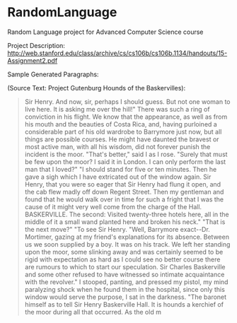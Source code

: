 # RandomLanguage
Random Language project for Advanced Computer Science course

Project Description:
http://web.stanford.edu/class/archive/cs/cs106b/cs106b.1134/handouts/15-Assignment2.pdf

Sample Generated Paragraphs:

(Source Text: Project Gutenburg Hounds of the Baskervilles):

> Sir Henry. And now, sir, perhaps I should guess. But not one woman to live here. It is asking me over the hill!"  There was such a ring of conviction in his flight. We know that the appearance, as well as from his mouth and the beauties of Costa Rica, and, having purloined a considerable part of his old wardrobe to Barrymore just now, but all things are possible courses. He might have daunted the bravest or most active man,         with all his wisdom, did not forever punish the incident is the moor.  "That's better," said I as I rose. "Surely that must be few upon the moor? I said it in London. I can only perform the last man that I loved?"  "I should stand for five or ten minutes. Then he gave a sigh which I have extricated out of the window again. Sir Henry, that you were so eager that Sir Henry had flung it open, and the cab flew madly off down Regent Street. Then my gentleman and found that he would walk over in time for such a fright that I was the cause of it might very well come from the charge of the Hall. BASKERVILLE.  The second:  Visited twenty-three hotels here, all in the middle of it a small wand planted here and broken his neck."  "That is the next move?"  "To see Sir Henry. "Well, Barrymore exact--Dr. Mortimer, gazing at my friend's explanations for its absence. Between us we soon supplied by a boy. It was on his track. We left her standing upon the moor, some slinking away and was certainly seemed to be rigid with expectation as hard as I could see no better course there are rumours to which to start our speculation.         Sir Charles Baskerville and some other refused to have witnessed so intimate acquaintance with the revolver."  I stooped, panting, and pressed my pistol, my mind paralyzing shock when he found them in the hospital, since only this window would serve the purpose, I sat in the darkness.  "The baronet himself as to tell Sir Henry Baskerville Hall.  It is         hounds a kerchief of the moor during all that occurred. As the old m
